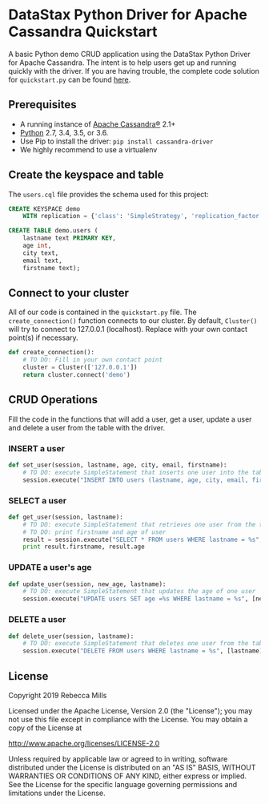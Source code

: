 # DataStax Python Driver for Apache Cassandra Quickstart

A basic Python demo CRUD application using the DataStax Python Driver for Apache Cassandra. 
The intent is to help users get up and running quickly with the driver. 
If you are having trouble, the complete code solution for `quickstart.py` can be found [here](https://gist.github.com/beccam/c896674cc555e8857783f3fe91fbc8a0).

## Prerequisites
  * A running instance of [Apache Cassandra®](http://cassandra.apache.org/download/) 2.1+
  * [Python](https://www.python.org/downloads/) 2.7, 3.4, 3.5, or 3.6.
  * Use Pip to install the driver: `pip install cassandra-driver`
  * We highly recommend to use a virtualenv
  
  ## Create the keyspace and table
The `users.cql` file provides the schema used for this project:

```sql
CREATE KEYSPACE demo
    WITH replication = {'class': 'SimpleStrategy', 'replication_factor': '1'};

CREATE TABLE demo.users (
    lastname text PRIMARY KEY,
    age int,
    city text,
    email text,
    firstname text);
```

## Connect to your cluster

All of our code is contained in the `quickstart.py` file. 
The `create_connection()` function connects to our cluster.
By default, `Cluster()` will try to connect to 127.0.0.1 (localhost). Replace with your own contact point(s) if necessary.

```python
def create_connection():
    # TO DO: Fill in your own contact point
    cluster = Cluster(['127.0.0.1'])
    return cluster.connect('demo')
```

## CRUD Operations
Fill the code in the functions that will add a user, get a user, update a user and delete a user from the table with the driver.

### INSERT a user
```python
def set_user(session, lastname, age, city, email, firstname):
    # TO DO: execute SimpleStatement that inserts one user into the table
    session.execute("INSERT INTO users (lastname, age, city, email, firstname) VALUES (%s,%s,%s,%s,%s)", [lastname, age, city, email, firstname])
```
### SELECT a user
```python
def get_user(session, lastname):
    # TO DO: execute SimpleStatement that retrieves one user from the table
    # TO DO: print firstname and age of user
    result = session.execute("SELECT * FROM users WHERE lastname = %s", [lastname]).one()
    print result.firstname, result.age
```

### UPDATE a user's age
```python
def update_user(session, new_age, lastname):
    # TO DO: execute SimpleStatement that updates the age of one user
    session.execute("UPDATE users SET age =%s WHERE lastname = %s", [new_age, lastname])
```   

### DELETE a user
```python
def delete_user(session, lastname):
    # TO DO: execute SimpleStatement that deletes one user from the table
    session.execute("DELETE FROM users WHERE lastname = %s", [lastname])
```
 ## License
Copyright 2019 Rebecca Mills

Licensed under the Apache License, Version 2.0 (the "License");
you may not use this file except in compliance with the License.
You may obtain a copy of the License at

http://www.apache.org/licenses/LICENSE-2.0

Unless required by applicable law or agreed to in writing, software
distributed under the License is distributed on an "AS IS" BASIS,
WITHOUT WARRANTIES OR CONDITIONS OF ANY KIND, either express or implied.
See the License for the specific language governing permissions and
limitations under the License.   


